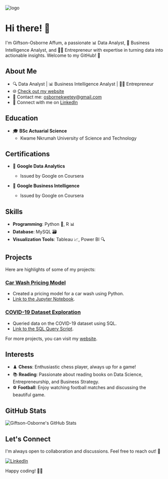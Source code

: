 ![logo](https://github.com/ask-Osborne/ask-Osborne/assets/154265439/ec41d211-ce74-4133-a882-2036f2fbfa41)
# Hi there! 👋

I'm Giftson-Osborne Affum, a passionate 📊 Data Analyst, 💼 Business Intelligence Analyst, and 👨‍💼 Entrepreneur with expertise in turning data into actionable insights. Welcome to my GitHub! 🚀

## About Me

- 🔍 Data Analyst | 📊 Business Intelligence Analyst | 👨‍💼 Entrepreneur
- 🌐 [Check out my website](https://ask-osborne.github.io/projects/)
- 📧 Contact me: [osbornekwetey@gmail.com](mailto:osbornekwetey@gmail.com)
- 💼 Connect with me on [LinkedIn](https://www.linkedin.com/in/giftson-osborne-affum-6b1853183/)

## Education

- 🎓 **BSc Actuarial Science**
  - Kwame Nkrumah University of Science and Technology

## Certifications

- 🏅 **Google Data Analytics**
  - Issued by Google on Coursera

- 🏅 **Google Business Intelligence**
  - Issued by Google on Coursera

## Skills

- **Programming**: Python 🐍, R 📊
- **Database**: MySQL 🗃️
- **Visualization Tools**: Tableau 📈, Power BI 🔍

## Projects

Here are highlights of some of my projects:

### [Car Wash Pricing Model](https://github.com/ask-Osborne/Python_codes/blob/main/Car%20Wash%20Pricing%20Model.ipynb)

- Created a pricing model for a car wash using Python.
- [Link to the Jupyter Notebook](https://github.com/ask-Osborne/Python_codes/blob/main/Car%20Wash%20Pricing%20Model.ipynb).

### [COVID-19 Dataset Exploration](https://github.com/ask-Osborne/MySQL-Portfolio/blob/main/COVID%20Portfolio%20Project%20-%20Data%20Exploration.sql)

- Queried data on the COVID-19 dataset using SQL.
- [Link to the SQL Query Script](https://github.com/ask-Osborne/MySQL-Portfolio/blob/main/COVID%20Portfolio%20Project%20-%20Data%20Exploration.sql).

For more projects, you can visit my [website](https://ask-osborne.github.io/projects/).

## Interests

- ♟️ **Chess**: Enthusiastic chess player, always up for a game!
- 📚 **Reading**: Passionate about reading books on Data Science, Entrepreneurship, and Business Strategy.
- ⚽ **Football**: Enjoy watching football matches and discussing the beautiful game.

## GitHub Stats

![Giftson-Osborne's GitHub Stats](https://github-readme-stats.vercel.app/api?username=ask-osborne&show_icons=true&count_private=true&hide=contribs,issues)

## Let's Connect

I'm always open to collaboration and discussions. Feel free to reach out! 🤝

[![LinkedIn](https://img.shields.io/badge/LinkedIn-Connect-blue)](https://www.linkedin.com/in/giftson-osborne-affum-6b1853183/)

Happy coding! 🚀😊

